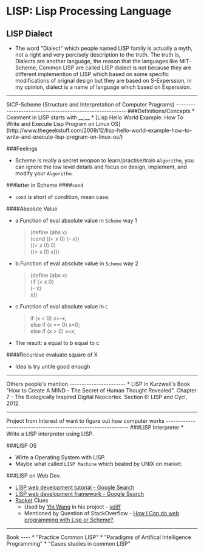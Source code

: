 <html>
<head><title>LISP: List Processing Language</title></head>
<body>

LISP: Lisp Processing Language
===============================

LISP Dialect
------------
* The word "Dialect" which people named LISP family is actually a myth, not a right and very percisely description to the truth. The truth is, Dialects are another language, the reason that the languages like MIT-Scheme, Common LISP are called LISP dialect is not because they are different implemention of LISP which based on some specific modifications of orignal design but they are based on S-Experssion, in my opinion, dialect is a name of language which based on Experssion.


<hr>
SICP-Scheme (Structure and Interpretation of Computer Pragrams)
---------------------------------------------------------
###Definitions/Concepts
* Comment in LISP starts with __;__
* [Lisp Hello World Example: How To Write and Execute Lisp Program on Linux OS](http://www.thegeekstuff.com/2009/12/lisp-hello-world-example-how-to-write-and-execute-lisp-program-on-linux-os/)

###Feelings
* Scheme is really a secret _weapon_ to learn/practise/train `Algorithm`, you can ignore the low level details and focus on design, implement, and modify your `Algorithm`.

###letter in Scheme
####`cond`
* `cond` is short of condition, mean case.

####Absolute Value
* a.Function of eval absolute value in `Scheme` way 1
  > (define (abs x)   
  >   (cond ((< x 0) (- x))   
  >         ((= x 0) 0)   
  >         ((> x 0) x)))  
* b.Function of eval absolute value in `Scheme` way 2
  > (define (abs x)  
  >   (if (< x 0)   
  >       (- x)    
  >       x))  
* c.Function of eval absolute value in `C`
  > if      (x <  0) x=-x;   
  > else if (x == 0) x=0;   
  > else if (x >  0) x=x;  
* The result: a equal to b equal to c

####Recursive evaluate square of X
* Idea is try untile good enough


<hr>
Others people's mention
-----------------------
* LISP in Kurzweil's Book "How to Create A MIND - The Secret of Human Thought Revealed". Chapter 7 - The Biologically Inspired Digital Neocortex. Section 6: LISP and Cycl, 2012.


<hr>
Project from Interest of want to figure out how computer works
--------------------------------------------------------------
###LISP Interpreter
  * Write a LISP interpreter using LISP.

###LISP OS
  * Wirte a Operating System with LISP.
  * Maybe what called `LISP Machine` which beated by UNIX on market.

###LISP on Web Dev.
* [LISP web development tutorial - Google Search](https://www.google.com.hk/search?q=lisp+web+development+tutorial&aq=0&oq=LISP+web+development+tu&aqs=chrome.1.57j0.6576&ie=UTF-8)
* [LISP web development framework - Google Search](https://www.google.com.hk/search?q=lisp+web+development+framework&aq=0&oq=LISP+web+development&aqs=chrome.1.57j0l3j62l2.7459&ie=UTF-8)
* [Racket](http://racket-lang.org) Clues
  * Used by [Yin Wang](https://github.com/yinwang0) in his project - [ydiff](https://github.com/yinwang0/ydiff)
  * Mentioned by Question of StackOverflow - [How I Can do web programming with Lisp or Scheme?](http://stackoverflow.com/questions/1275547/how-i-can-do-web-programming-with-lisp-or-scheme).








<hr>
Book
----
* "Practice Common LISP"
* "Paradigms of Artifical Intelligence Programming"
* "Cases studies in common LISP"

</body>
</html>
